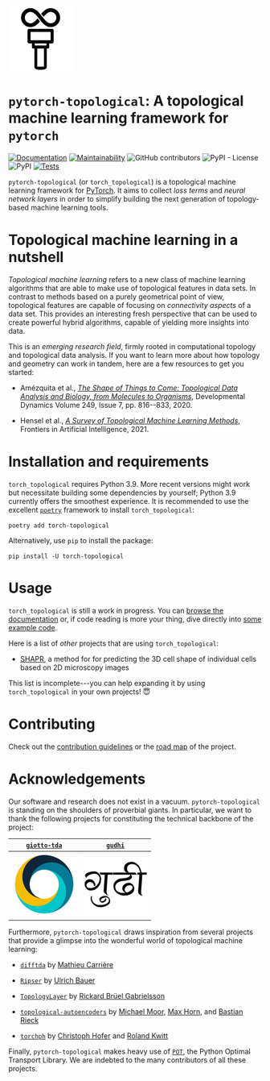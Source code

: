 <img src="torch_topological.svg" height=128 alt="`pytorch-topological` icon" />

# `pytorch-topological`: A topological machine learning framework for `pytorch`

[![Documentation](https://readthedocs.org/projects/pytorch-topological/badge/?version=latest)](https://pytorch-topological.readthedocs.io/en/latest/?badge=latest) [![Maintainability](https://api.codeclimate.com/v1/badges/397f53d1968f01b86e74/maintainability)](https://codeclimate.com/github/aidos-lab/pytorch-topological/maintainability) ![GitHub contributors](https://img.shields.io/github/contributors/aidos-lab/pytorch-topological) ![PyPI - License](https://img.shields.io/pypi/l/torch_topological) ![PyPI](https://img.shields.io/pypi/v/torch_topological) [![Tests](https://github.com/aidos-lab/pytorch-topological/actions/workflows/run_tests.yaml/badge.svg)](https://github.com/aidos-lab/pytorch-topological/actions/workflows/run_tests.yaml)

`pytorch-topological` (or `torch_topological`) is a topological machine
learning framework for [PyTorch](https://pytorch.org). It aims to
collect *loss terms* and *neural network layers* in order to simplify
building the next generation of topology-based machine learning tools.

# Topological machine learning in a nutshell 

*Topological machine learning* refers to a new class of machine learning
algorithms that are able to make use of topological features in data
sets. In contrast to methods based on a purely geometrical point of
view, topological features are capable of focusing on *connectivity
aspects* of a data set. This provides an interesting fresh perspective
that can be used to create powerful hybrid algorithms, capable of
yielding more insights into data.

This is an *emerging research field*, firmly rooted in computational
topology and topological data analysis. If you want to learn more about
how topology and geometry can work in tandem, here are a few resources
to get you started:

- Amézquita et al., [*The Shape of Things to Come: Topological Data Analysis and Biology,
  from Molecules to Organisms*](https://doi.org/10.1002/dvdy.175), Developmental Dynamics
  Volume 249, Issue 7, pp. 816--833, 2020.

- Hensel et al., [*A Survey of Topological Machine Learning Methods*](https://www.frontiersin.org/articles/10.3389/frai.2021.681108/full),
  Frontiers in Artificial Intelligence, 2021.

# Installation and requirements

`torch_topological` requires Python 3.9. More recent versions might work
but necessitate building some dependencies by yourself; Python 3.9
currently offers the smoothest experience.
It is recommended to use the excellent [`poetry`](https://python-poetry.org) framework
to install `torch_topological`:

```
poetry add torch-topological
```

Alternatively, use `pip` to install the package:

```
pip install -U torch-topological
```

# Usage

`torch_topological` is still a work in progress. You can [browse the documentation](https://pytorch-topological.readthedocs.io)
or, if code reading is more your thing, dive directly into [some example
code](./torch_topological/examples).

Here is a list of *other* projects that are using `torch_topological`:

- [SHAPR](https://github.com/marrlab/SHAPR_torch), a method for for
  predicting the 3D cell shape of individual cells based on 2D
  microscopy images

This list is incomplete---you can help expanding it by using
`torch_topological` in your own projects! :innocent:

# Contributing

Check out the [contribution guidelines](CONTRIBUTING.md) or the [road
map](ROADMAP.md) of the project.

# Acknowledgements

Our software and research does not exist in a vacuum. `pytorch-topological` is standing
on the shoulders of proverbial giants. In particular, we want to thank the
following projects for constituting the technical backbone of the
project:

| [`giotto-tda`](https://github.com/giotto-ai/giotto-tda)       | [`gudhi`](https://github.com/GUDHI/gudhi-devel)<br />       |
|---------------------------------------------------------------|-------------------------------------------------------------|
| <img src="logos/giotto.jpg" height=128 alt="`giotto` icon" /> | <img src="logos/gudhi.png" height=128 alt="`GUDHI` icon" /> |

Furthermore, `pytorch-topological` draws inspiration from several
projects that provide a glimpse into the wonderful world of topological
machine learning:

- [`difftda`](https://github.com/MathieuCarriere/difftda) by [Mathieu Carrière](https://github.com/MathieuCarriere)

- [`Ripser`](https://github.com/Ripser/ripser) by [Ulrich Bauer](https://github.com/ubauer)

- [`TopologyLayer`](https://github.com/bruel-gabrielsson/TopologyLayer) by [Rickard Brüel Gabrielsson](https://github.com/bruel-gabrielsson)

- [`topological-autoencoders`](https://github.com/BorgwardtLab/topological-autoencoders) by [Michael Moor](https://github.com/mi92), [Max Horn](https://github.com/ExpectationMax), and [Bastian Rieck](https://github.com/Pseudomanifold)

- [`torchph`](https://github.com/c-hofer/torchph) by [Christoph Hofer](https://github.com/c-hofer) and [Roland Kwitt](https://github.com/rkwitt)

Finally, `pytorch-topological` makes heavy use of [`POT`](https://pythonot.github.io), the Python Optimal Transport Library.
We are indebted to the many contributors of all these projects.
